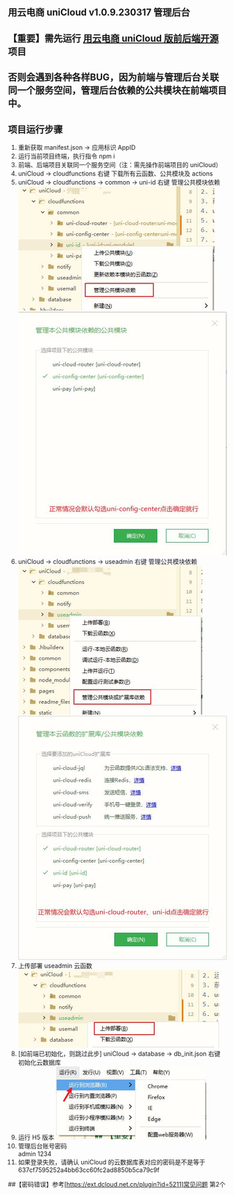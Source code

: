 ## 用云电商 uniCloud v1.0.9.230317 管理后台  

## 【重要】需先运行 [用云电商 uniCloud 版前后端开源](https://ext.dcloud.net.cn/plugin?id=5764) 项目
## 否则会遇到各种各样BUG，因为前端与管理后台关联同一个服务空间，管理后台依赖的公共模块在前端项目中。

## 项目运行步骤
1. 重新获取 manifest.json -> 应用标识 AppID
2. 运行当前项目终端，执行指令 npm i
3. 前端、后端项目关联同一个服务空间（注：需先操作前端项目的 uniCloud）
4. uniCloud -> cloudfunctions 右键 下载所有云函数、公共模块及 actions
5. uniCloud -> cloudfunctions -> common -> uni-id 右键 管理公共模块依赖![](readme_files/1.jpg)![](readme_files/3.jpg)
6. uniCloud -> cloudfunctions -> useadmin 右键 管理公共模块依赖![](readme_files/6.jpg)![](readme_files/5.jpg)
7. 上传部署 useadmin 云函数![](readme_files/7.jpg)
8. [如前端已初始化，则跳过此步] uniCloud -> database -> db_init.json 右键 初始化云数据库
9. 运行 H5 版本 ![](readme_files/2.jpg)
10. 管理后台账号密码  
    admin
    1234
11. 如果登录失败，请确认 uniCloud 的云数据库表对应的密码是不是等于 637cf7595252a4bb63cc60fc2ad8850b5ca79c9f

##【密码错误】参考[https://ext.dcloud.net.cn/plugin?id=5211]常见问题 第2个